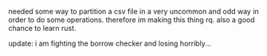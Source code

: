needed some way to partition a csv file in a very uncommon and odd way in order to do some operations.
therefore im making this thing rq.
also a good chance to learn rust.


update: i am fighting the borrow checker and losing horribly...
